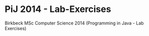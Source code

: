 PiJ 2014 - Lab-Exercises
========================

Birkbeck MSc Computer Science 2014 (Programming in Java - Lab Exercises)
